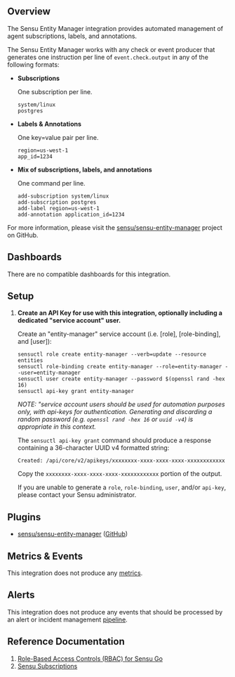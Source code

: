 ## Overview

<!-- Sensu Integration description; supports markdown -->

The Sensu Entity Manager integration provides automated management of agent subscriptions, labels, and annotations. 

The Sensu Entity Manager works with any check or event producer that generates one instruction per line of `event.check.output` in any of the following formats:

* **Subscriptions** 

  One subscription per line.

  ```
  system/linux
  postgres
  ```

* **Labels & Annotations** 

  One key=value pair per line.

  ```
  region=us-west-1
  app_id=1234
  ```

* **Mix of subscriptions, labels, and annotations**

  One command per line. 

  ```
  add-subscription system/linux
  add-subscription postgres
  add-label region=us-west-1
  add-annotation application_id=1234
  ```

For more information, please visit the [sensu/sensu-entity-manager][sensu-entity-manager-github] project on GitHub.

## Dashboards

<!-- List of compatible dashboards w/ screenshots (supports png, jpeg, and gif images; relative paths only; e.g. `![](img/dashboard-1.png)` )-->

There are no compatible dashboards for this integration.

## Setup

<!-- Sensu Integration setup instructions, including Sensu agent configuration and external component configuration -->
<!-- EXAMPLE: what configuration (if any) is required in a third-party service to enable monitoring? -->

1. **Create an API Key for use with this integration, optionally including a dedicated "service account" user.**

   Create an "entity-manager" service account (i.e. [role], [role-binding], and [user]):

   ```
   sensuctl role create entity-manager --verb=update --resource entities
   sensuctl role-binding create entity-manager --role=entity-manager --user=entity-manager
   sensuctl user create entity-manager --password $(openssl rand -hex 16)
   sensuctl api-key grant entity-manager
   ```

   _NOTE: "service account users should be used for automation purposes only, with api-keys for authentication.
   Generating and discarding a random password (e.g. `openssl rand -hex 16` or `uuid -v4`) is appropriate in this context._

   The `sensuctl api-key grant` command should produce a response containing a 36-character UUID v4 formatted string:

   ```
   Created: /api/core/v2/apikeys/xxxxxxxx-xxxx-xxxx-xxxx-xxxxxxxxxxxx
   ```

   Copy the `xxxxxxxx-xxxx-xxxx-xxxx-xxxxxxxxxxxx` portion of the output.

   If you are unable to generate a `role`, `role-binding`, `user`, and/or `api-key`, please contact your Sensu administrator.

## Plugins

<!-- Links to any Sensu Integration dependencies (i.e. Sensu Plugins) -->

- [sensu/sensu-entity-manager][sensu-entity-manager-bonsai] ([GitHub][sensu-entity-manager-github])

## Metrics & Events

<!-- List of all metrics or events collected by this integration. -->

This integration does not produce any [metrics].

## Alerts

<!-- List of all alerts generated by this integration. -->

<!-- This integration provides an alert & incident management processing pipeline for use with other monitoring integrations. By default this integration will process all events passing the [built-in `is_incident` filter][is_incident] (i.e. failing events and resolution events only). Event processing via this integration may be suppressed using [Sensu Silencing][silences] (see the [built-in `not_silenced` filter][not_silenced] for more details). -->

This integration does not produce any events that should be processed by an alert or incident management [pipeline].

## Reference Documentation

<!-- Please provide links to any relevant reference documentation to help users learn more and/or troubleshoot this integration; specifically including any third-party software documentation. -->

1. [Role-Based Access Controls (RBAC) for Sensu Go][rbac]
1. [Sensu Subscriptions][subscriptions]

<!-- Links -->
[check]: https://docs.sensu.io/sensu-go/latest/observability-pipeline/observe-schedule/checks/
[asset]: https://docs.sensu.io/sensu-go/latest/plugins/assets/
[subscription]: https://docs.sensu.io/sensu-go/latest/observability-pipeline/observe-schedule/subscriptions/
[subscriptions]: https://docs.sensu.io/sensu-go/latest/observability-pipeline/observe-schedule/subscriptions/
[agents]: https://docs.sensu.io/sensu-go/latest/observability-pipeline/observe-schedule/agent/
[annotation]: https://docs.sensu.io/sensu-go/latest/observability-pipeline/observe-schedule/agent/#general-configuration-flags
[plugins]: https://docs.sensu.io/sensu-go/latest/plugins/
[metrics]: https://docs.sensu.io/sensu-go/latest/observability-pipeline/observe-schedule/metrics/
[pipeline]: https://docs.sensu.io/sensu-go/latest/observability-pipeline/observe-process/pipelines/
[handler]: https://docs.sensu.io/sensu-go/latest/observability-pipeline/observe-process/handlers/
[secret]: https://docs.sensu.io/sensu-go/latest/operations/manage-secrets/secrets/
[secrets]: https://docs.sensu.io/sensu-go/latest/operations/manage-secrets/secrets/
[tokens]: https://docs.sensu.io/sensu-go/latest/observability-pipeline/observe-schedule/tokens/
[handler-templating]: https://docs.sensu.io/sensu-go/latest/observability-pipeline/observe-process/handler-templates/
[sensu-plus]: https://sensu.io/features/analytics
[sensu-entity-manager-bonsai]: https://bonsai.sensu.io/assets/sensu/sensu-entity-manager
[sensu-entity-manager-github]: https://github.com/sensu/sensu-entity-manager
[rbac]: https://docs.sensu.io/sensu-go/latest/operations/control-access/rbac/